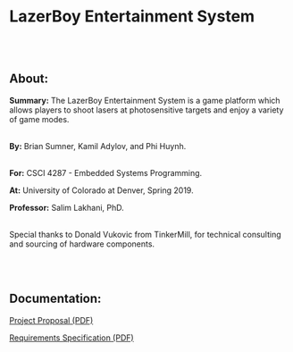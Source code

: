 # LazerBoy Entertainment System
<br /><br />
## About:

**Summary:** The LazerBoy Entertainment System is a game platform which allows players to shoot lasers at photosensitive targets and enjoy a variety of game modes.
<br /><br />

**By:** Brian Sumner, Kamil Adylov, and Phi Huynh.
<br /><br />

**For:** CSCI 4287 - Embedded Systems Programming.

**At:** University of Colorado at Denver, Spring 2019.

**Professor:** Salim Lakhani, PhD.
<br /><br />

Special thanks to Donald Vukovic from TinkerMill, for technical consulting and sourcing of hardware components.

<br /><br />

## Documentation:

[Project Proposal (PDF)](https://github.com/lazerboy-entertainment-system/doc/blob/master/LazerBoy_01_Proposal.pdf)

[Requirements Specification (PDF)](https://github.com/lazerboy-entertainment-system/doc/blob/master/LazerBoy_02_Requirements_Specification.pdf)
